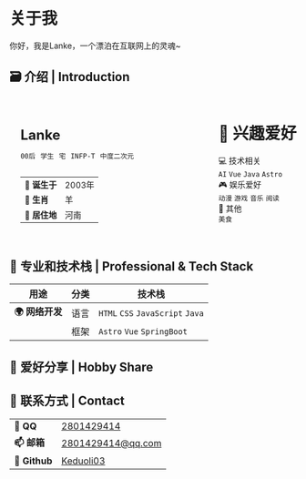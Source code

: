 <style>
    .lnk{
        background: var(--license-block-bg);
        margin: 0.5rem 0px;
        padding: 1.1rem 1.5rem;
        border-radius: var(--radius-large);
        transition-property: all;
        transition-timing-function: cubic-bezier(.4,0,.2,1);
        transition-duration: .15s;
        cursor: pointer;
    }
    .lnk:hover{
        background-color: var(--btn-regular-bg-hover);
    }
    .lnk:active{
        scale: .98;
        background-color: var(--btn-regular-bg-active);
    }
</style>

# 关于我

你好，我是Lanke，一个漂泊在互联网上的灵魂~

## 🗃️ 介绍 | Introduction

<div style="display: flex; gap: 1.5rem; margin: 0.5rem 0px; flex-wrap: wrap;">
    <div style="background: var(--license-block-bg); padding: 1rem 1.2rem; border-radius: var(--radius-large); flex: 1; min-width: 300px;">
        <h1 style="margin-bottom: 0.8rem; font-size: 1.5rem;">Lanke</h1>
        <div style="margin-bottom: 1.8rem;">
            <code style="margin-right: 0.3rem;">00后</code> 
            <code style="margin-right: 0.3rem;">学生</code> 
            <code style="margin-right: 0.3rem;">宅</code> 
            <code style="margin-right: 0.3rem;">INFP-T</code> 
            <code>中度二次元</code>
        </div>
        <table style="width: 100%; font-size: 0.9rem; border-collapse: collapse;">
            <tr>
                <td class="py-1 px-2 border-b border-[var(--line-divider)] w-[35%]"><b>🎂 诞生于</b></td>
                <td class="py-1 px-2 border-b border-[var(--line-divider)]">2003年</td>
            </tr>
            <tr>
                <td class="py-1 px-2 border-b border-[var(--line-divider)] w-[35%]"><b>🐑 生肖</b></td>
                <td class="py-1 px-2 border-b border-[var(--line-divider)]">羊</td>
            </tr>
            <tr>
                <td class="py-1 px-2 w-[35%]"><b>🌆 居住地</b></td>
                <td class="py-1 px-2">河南</td>
            </tr>
        </table>
    </div>
    <div class="bg-[var(--license-block-bg)] p-4 px-5 rounded-[var(--radius-large)] flex-1 min-w-[300px]">
        <h1 class="text-xl text-[var(--primary)] mb-2">🎯 兴趣爱好</h1>
        <div class="mb-2">
            <span class="text-base mb-1 text-[var(--deep-text)]">💻 技术相关</span>
            <div class="flex flex-wrap gap-1">
                <code class="bg-[var(--btn-regular-bg)] px-2 py-1 rounded">AI</code>
                <code class="bg-[var(--btn-regular-bg)] px-2 py-1 rounded">Vue</code>
                <code class="bg-[var(--btn-regular-bg)] px-2 py-1 rounded">Java</code>
                <code class="bg-[var(--btn-regular-bg)] px-2 py-1 rounded">Astro</code>
            </div>
        </div> 
        <div class="mb-2">
            <span class="text-base mb-1 text-[var(--deep-text)]">🎮 娱乐爱好</span>
            <div class="flex flex-wrap gap-1">
                <code class="bg-[var(--btn-regular-bg)] px-2 py-1 rounded">动漫</code>
                <code class="bg-[var(--btn-regular-bg)] px-2 py-1 rounded">游戏</code>
                <code class="bg-[var(--btn-regular-bg)] px-2 py-1 rounded">音乐</code>
                <code class="bg-[var(--btn-regular-bg)] px-2 py-1 rounded">阅读</code>
            </div>
        </div>  
        <div class="mb-0">
            <span class="text-base mb-1 text-[var(--deep-text)]">🌟 其他</span>
            <div class="flex flex-wrap gap-1">
                <code class="bg-[var(--btn-regular-bg)] px-2 py-1 rounded">美食</code>
            </div>
        </div>
    </div>
</div>
</div>

## 🔬 专业和技术栈 | Professional & Tech Stack

<!-- <div style="background: var(--license-block-bg);margin: 0.5rem 0px;padding: 1.1rem 1.5rem;border-radius: var(--radius-large);">
    <h1 style="text-align: center; margin-bottom: 8px;">✨ 学籍卡 ✨</h1>
    <div style="text-align: center;">🪶 持证人：Pinpe 🪶</div>
    <ul>
        <li>🎓 五年一贯制大专</li>
        <li>🖥️ 计算机网络技术</li>
    </ul>
</div> -->


|用途|分类|技术栈|
|--|--|--|
|**🌍 网络开发**|语言|`HTML` `CSS` `JavaScript` `Java`|
||框架|`Astro` `Vue` `SpringBoot`|


## 🌾 爱好分享 | Hobby Share



## 📮 联系方式 | Contact

<table>
<tr>
    <td><b>🐧 QQ</b></td>
    <td><a href="https://qm.qq.com/q/WmYq7210WY" target="_blank">2801429414</a></td>
</tr>
<tr>
    <td><b>📫 邮箱</b></td>
    <td><a href="mailto:2801429414@qq.com" target="_blank">2801429414@qq.com</a></td>
</tr>
<tr>
    <td><b>🤖 Github</b></td>
    <td><a href="https://github.com/Keduoli03" target="_blank">Keduoli03</a></td>
</tr>

</table>